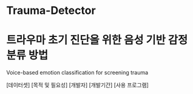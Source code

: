 # Trauma-Detector
# 트라우마 초기 진단을 위한 음성 기반 감정 분류 방법
Voice-based emotion classification for screening trauma

[데이터셋]
[목적 및 필요성]
[개발자]
[개발기간]
[사용 프로그램]
